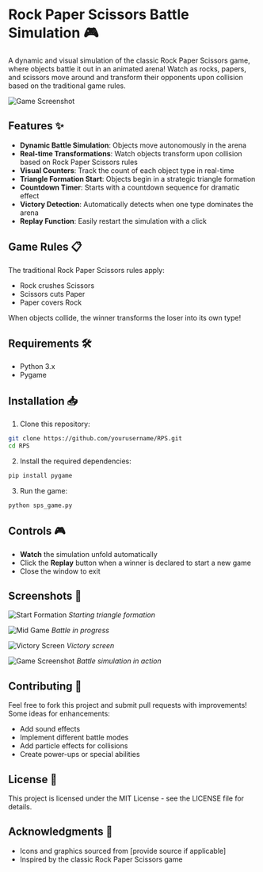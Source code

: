 # Rock Paper Scissors Battle Simulation 🎮

A dynamic and visual simulation of the classic Rock Paper Scissors game, where objects battle it out in an animated arena! Watch as rocks, papers, and scissors move around and transform their opponents upon collision based on the traditional game rules.

![Game Screenshot](https://github.com/i-anuragmishra/RPS-Battle-Arena/blob/master/Screenshot%202024-12-24%20at%204.55.42%E2%80%AFPM.png)

## Features ✨

- **Dynamic Battle Simulation**: Objects move autonomously in the arena
- **Real-time Transformations**: Watch objects transform upon collision based on Rock Paper Scissors rules
- **Visual Counters**: Track the count of each object type in real-time
- **Triangle Formation Start**: Objects begin in a strategic triangle formation
- **Countdown Timer**: Starts with a countdown sequence for dramatic effect
- **Victory Detection**: Automatically detects when one type dominates the arena
- **Replay Function**: Easily restart the simulation with a click

## Game Rules 📋

The traditional Rock Paper Scissors rules apply:
- Rock crushes Scissors
- Scissors cuts Paper
- Paper covers Rock

When objects collide, the winner transforms the loser into its own type!

## Requirements 🛠

- Python 3.x
- Pygame

## Installation 📥

1. Clone this repository:
```bash
git clone https://github.com/yourusername/RPS.git
cd RPS
```

2. Install the required dependencies:
```bash
pip install pygame
```

3. Run the game:
```bash
python sps_game.py
```

## Controls 🎮

- **Watch** the simulation unfold automatically
- Click the **Replay** button when a winner is declared to start a new game
- Close the window to exit

## Screenshots 📸

![Start Formation](screenshots/start.png)
*Starting triangle formation*

![Mid Game](screenshots/midgame.png)
*Battle in progress*

![Victory Screen](screenshots/victory.png)
*Victory screen*

![Game Screenshot](Screenshot%202024-12-24%20at%204.55.42%20PM.png)
*Battle simulation in action*

## Contributing 🤝

Feel free to fork this project and submit pull requests with improvements! Some ideas for enhancements:
- Add sound effects
- Implement different battle modes
- Add particle effects for collisions
- Create power-ups or special abilities

## License 📄

This project is licensed under the MIT License - see the LICENSE file for details.

## Acknowledgments 🙏

- Icons and graphics sourced from [provide source if applicable]
- Inspired by the classic Rock Paper Scissors game 
